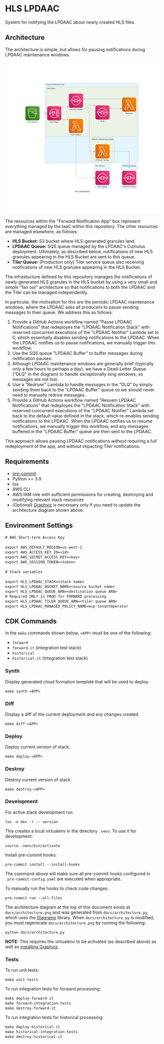 # HLS LPDAAC

System for notifying the LPDAAC about newly created HLS files.

## Architecture

The architecture is simple, but allows for pausing notifications during LPDAAC
maintenance windows.

![Architecture](docs/architecture.png)

The resources within the "Forward Notification App" box represent everything
managed by the IaaC within this repository.  The other resources are managed
elsewhere, as follows:

- **HLS Bucket:** S3 bucket where HLS-generated granules land.
- **LPDAAC Queue:** SQS queue managed by the LPDAAC's Cumulus deployment.
  Ultimately, as described below, notifications of new HLS granules appearing in
  the HLS Bucket are sent to this queue.
- **Tiler Queue:** (Production only) Tiler service queue also receiving
  notifications of new HLS granules appearing in the HLS Bucket.

The infrastucture defined by this repository manages the notifications of newly
generated HLS granules in the HLS bucket by using a very small and simple "fan
out" architecture so that notifications to both the LPDAAC and the Tiler can be
managed independently.

In particular, the motivation for this are the periodic LPDAAC maintenance
windows, where the LPDAAC asks all producers to pause sending messages to their
queue.  We address this as follows:

1. Provide a GitHub Actions workflow named "Pause LPDAAC Notifications" that
   redeployes the "LPDAAC Notification Stack" with reserved concurrent
   executions of the "LPDAAC Notifier" Lambda set to 0, which essentially
   disables sending notifications to the LPDAAC.  When the LPDAAC notifies us to
   pause notifications, we manually trigger this workflow.
1. Use the SQS queue "LPDAAC Buffer" to buffer messages during notification
   pauses.
1. Although LPDAAC maintenance windows are generally brief (typically only a few
   hours to perhaps a day), we have a Dead-Letter Queue ("DLQ" in the diagram)
   to handle exceptionally long windows, so messages are not lost.
1. Use a "Redriver" Lambda to handle messages in the "DLQ" by simply sending
   them back to the "LPDAAC Buffer" queue so we should never need to manually
   redrive messages.
1. Provide a GitHub Actions workflow named "Resuem LPDAAC Notifications" that
   redeployes the "LPDAAC Notification Stack" with reserved concurrent
   executions of the "LPDAAC Notifier" Lambda set back to the default value
   defined in the stack, which re-enables sending notifications to the LPDAAC.
   When the LPDAAC notifies us to resume notifications, we manually trigger this
   workflow, and any messages buffered in the "LPDAAC Buffer" queue are then
   sent to the LPDAAC.

This approach allows pausing LPDAAC notifications _without_ requiring a full
redeployment of the app, and _without_ impacting Tiler notifications.

## Requirements

- [pre-commit](https://pre-commit.com/)
- Python >= 3.9
- tox
- AWS CLI
- AWS IAM role with sufficient permissions for creating, destroying and modifying
  relevant stack resources
- (Optional) [Graphviz](https://graphviz.gitlab.io/download/) is necessary only
  if you need to update the architecture diagram shown above.

## Environment Settings

```plain
# AWS Short-term Access Key

export AWS_DEFAULT_REGION=us-west-2
export AWS_ACCESS_KEY_ID=<id>
export AWS_SECRET_ACCESS_KEY=<key>
export AWS_SESSION_TOKEN=<token>

# Stack variables

export HLS_LPDAAC_STACK=<stack name>
export HLS_LPDAAC_BUCKET_NAME=<source bucket name>
export HLS_LPDAAC_QUEUE_ARN=<destination queue ARN>
# Required ONLY in PROD for FORWARD processing
export HLS_LPDAAC_TILER_QUEUE_ARN=<tiler queue ARN>
export HLS_LPDAAC_MANAGED_POLICY_NAME=mcp-tenantOperator
```

## CDK Commands

In the `make` commands shown below, `<APP>` must be one of the following:

- `forward`
- `forward-it` (integration test stack)
- `historical`
- `historical-it` (integration test stack)

### Synth

Display generated cloud formation template that will be used to deploy.

```plain
make synth-<APP>
```

### Diff

Display a diff of the current deployment and any changes created.

```plain
make diff-<APP>
```

### Deploy

Deploy current version of stack:

```plain
make deploy-<APP>
```

### Destroy

Destroy current version of stack:

```plain
make destroy-<APP>
```

### Development

For active stack development run

```plain
tox -e dev -r -- version
```

This creates a local virtualenv in the directory `.venv`.
To use it for development:

```plain
source .venv/bin/activate
```

Install pre-commit hooks:

```plain
pre-commit install --install-hooks
```

The command above will make sure all pre-commit hooks configured in
`.pre-commit-config.yaml` are executed when appropriate.

To manually run the hooks to check code changes:

```plain
pre-commit run --all-files
```

The architecture diagram at the top of this document exists at
`docs/architecture.png` and was generated from `docs/architecture.py`, which
uses the [Diagrams](https://diagrams.mingrammer.com/) library.  When
`docs/architecture.py` is modified, you must regenerate `docs/architecture.png`
by running the following:

```plain
python docs/architecture.py
```

**NOTE:** This requires the virtualenv to be activated (as described above) as
well as [installing Graphviz](https://graphviz.gitlab.io/download/).

### Tests

To run unit tests:

```plain
make unit-tests
```

To run integration tests for forward processing:

```plain
make deploy-forward-it
make forward-integration-tests
make destroy-forward-it
```

To run integration tests for historical processing:

```plain
make deploy-historical-it
make historical-integration-tests
make destroy-historical-it
```
